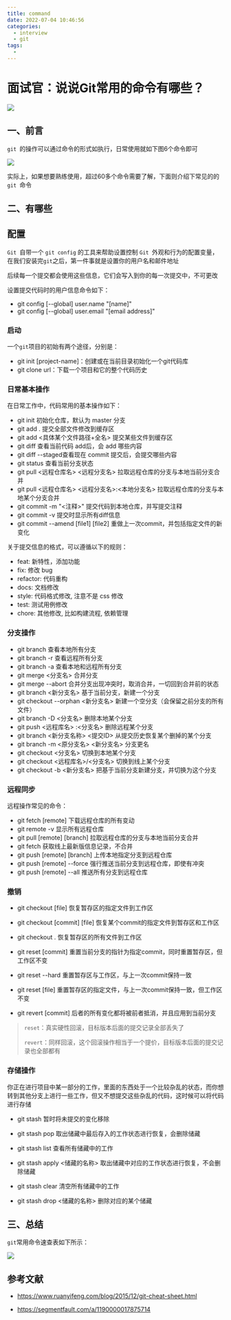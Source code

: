 ```yaml
---
title: command
date: 2022-07-04 10:46:56
categories:
  - interview
  - git
tags:
  - 
---
```

# 面试官：说说Git常用的命令有哪些？

 ![](https://static.vue-js.com/f66b3290-f7af-11eb-bc6f-3f06e1491664.png)



## 一、前言

`git `的操作可以通过命令的形式如执行，日常使用就如下图6个命令即可

 ![](https://static.vue-js.com/fe150520-f7af-11eb-991d-334fd31f0201.png)

实际上，如果想要熟练使用，超过60多个命令需要了解，下面则介绍下常见的的`git `命令



## 二、有哪些





## 配置

`Git `自带一个 `git config` 的工具来帮助设置控制 `Git `外观和行为的配置变量，在我们安装完`git`之后，第一件事就是设置你的用户名和邮件地址

后续每一个提交都会使用这些信息，它们会写入到你的每一次提交中，不可更改

设置提交代码时的用户信息命令如下：

- git config [--global] user.name "[name]" 
- git config [--global] user.email "[email address]"





### 启动

一个`git`项目的初始有两个途径，分别是：

- git init [project-name]：创建或在当前目录初始化一个git代码库
- git clone url：下载一个项目和它的整个代码历史



### 日常基本操作

在日常工作中，代码常用的基本操作如下：

- git init 初始化仓库，默认为 master 分支
- git add . 提交全部文件修改到缓存区
- git add <具体某个文件路径+全名> 提交某些文件到缓存区
- git diff  查看当前代码 add后，会 add 哪些内容
- git diff --staged查看现在 commit 提交后，会提交哪些内容
- git status 查看当前分支状态
- git pull <远程仓库名> <远程分支名> 拉取远程仓库的分支与本地当前分支合并
- git pull <远程仓库名> <远程分支名>:<本地分支名> 拉取远程仓库的分支与本地某个分支合并
- git commit -m "<注释>" 提交代码到本地仓库，并写提交注释
- git commit -v 提交时显示所有diff信息
- git commit --amend [file1] [file2] 重做上一次commit，并包括指定文件的新变化

关于提交信息的格式，可以遵循以下的规则：

- feat: 新特性，添加功能
- fix: 修改 bug
- refactor: 代码重构
- docs: 文档修改
- style: 代码格式修改, 注意不是 css 修改
- test: 测试用例修改
- chore: 其他修改, 比如构建流程, 依赖管理



### 分支操作

- git branch 查看本地所有分支
- git branch -r 查看远程所有分支
- git branch -a 查看本地和远程所有分支
- git merge <分支名> 合并分支
- git merge --abort 合并分支出现冲突时，取消合并，一切回到合并前的状态
- git branch <新分支名> 基于当前分支，新建一个分支
- git checkout --orphan <新分支名> 新建一个空分支（会保留之前分支的所有文件）
- git branch -D <分支名> 删除本地某个分支
- git push <远程库名> :<分支名> 删除远程某个分支
- git branch <新分支名称> <提交ID> 从提交历史恢复某个删掉的某个分支
- git branch -m <原分支名> <新分支名> 分支更名
- git checkout <分支名> 切换到本地某个分支
- git checkout <远程库名>/<分支名> 切换到线上某个分支
- git checkout -b <新分支名> 把基于当前分支新建分支，并切换为这个分支





### 远程同步

远程操作常见的命令：

- git fetch [remote] 下载远程仓库的所有变动
- git remote -v 显示所有远程仓库
- git pull [remote] [branch] 拉取远程仓库的分支与本地当前分支合并
- git fetch 获取线上最新版信息记录，不合并
- git push [remote] [branch] 上传本地指定分支到远程仓库
- git push [remote] --force 强行推送当前分支到远程仓库，即使有冲突
- git push [remote] --all 推送所有分支到远程仓库



### 撤销

- git checkout [file] 恢复暂存区的指定文件到工作区
- git checkout [commit] [file]  恢复某个commit的指定文件到暂存区和工作区
- git checkout . 恢复暂存区的所有文件到工作区
- git reset [commit] 重置当前分支的指针为指定commit，同时重置暂存区，但工作区不变
- git reset --hard 重置暂存区与工作区，与上一次commit保持一致
- git reset [file] 重置暂存区的指定文件，与上一次commit保持一致，但工作区不变

- git revert [commit]  后者的所有变化都将被前者抵消，并且应用到当前分支

> `reset`：真实硬性回滚，目标版本后面的提交记录全部丢失了
>
> `revert`：同样回滚，这个回滚操作相当于一个提价，目标版本后面的提交记录也全部都有



### 存储操作

你正在进行项目中某一部分的工作，里面的东西处于一个比较杂乱的状态，而你想转到其他分支上进行一些工作，但又不想提交这些杂乱的代码，这时候可以将代码进行存储

- git stash 暂时将未提交的变化移除
- git stash pop 取出储藏中最后存入的工作状态进行恢复，会删除储藏

- git stash list 查看所有储藏中的工作
- git stash apply <储藏的名称>  取出储藏中对应的工作状态进行恢复，不会删除储藏
- git stash clear 清空所有储藏中的工作
- git stash drop <储藏的名称>  删除对应的某个储藏



## 三、总结

`git`常用命令速查表如下所示：

 ![](https://static.vue-js.com/0a10f3c0-f7b0-11eb-991d-334fd31f0201.png)



## 参考文献

- https://www.ruanyifeng.com/blog/2015/12/git-cheat-sheet.html

- https://segmentfault.com/a/1190000017875714
